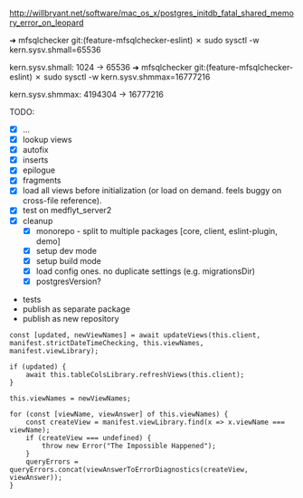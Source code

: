 http://willbryant.net/software/mac_os_x/postgres_initdb_fatal_shared_memory_error_on_leopard

➜  mfsqlchecker git:(feature-mfsqlchecker-eslint) ✗ sudo sysctl -w kern.sysv.shmall=65536

kern.sysv.shmall: 1024 -> 65536
➜  mfsqlchecker git:(feature-mfsqlchecker-eslint) ✗ sudo sysctl -w kern.sysv.shmmax=16777216

kern.sysv.shmmax: 4194304 -> 16777216


TODO:
 - [x] ...
 - [x] lookup views
 - [x] autofix
 - [x] inserts
 - [x] epilogue
 - [x] fragments
 - [x] load all views before initialization (or load on demand. feels buggy on cross-file reference).
 - [x] test on medflyt_server2
 - [x] cleanup
    - [x] monorepo - split to multiple packages [core, client, eslint-plugin, demo]
    - [x] setup dev mode
    - [x] setup build mode
    - [x] load config ones. no duplicate settings (e.g. migrationsDir)
    - [x] postgresVersion?
 - tests
 - publish as separate package
 - publish as new repository



<!-- make sure to add it to the worker -->
```
const [updated, newViewNames] = await updateViews(this.client, manifest.strictDateTimeChecking, this.viewNames, manifest.viewLibrary);

if (updated) {
    await this.tableColsLibrary.refreshViews(this.client);
}

this.viewNames = newViewNames;

for (const [viewName, viewAnswer] of this.viewNames) {
    const createView = manifest.viewLibrary.find(x => x.viewName === viewName);
    if (createView === undefined) {
        throw new Error("The Impossible Happened");
    }
    queryErrors = queryErrors.concat(viewAnswerToErrorDiagnostics(createView, viewAnswer));
}
```